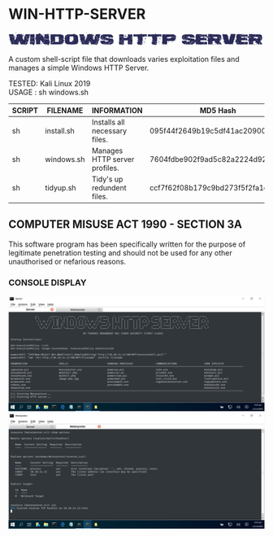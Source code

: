# WIN-HTTP-SERVER
![Screenshot](picture0.png)

A custom shell-script file that downloads varies exploitation files and manages a simple Windows HTTP Server.

TESTED: Kali Linux 2019 <br>
USAGE : sh windows.sh

| SCRIPT | FILENAME    | INFORMATION                   | MD5 Hash                         | Version |
|------  |------       | -------                       | ----                             | ----   |
| sh     | install.sh  | Installs all necessary files. | 095f44f2649b19c5df41ac20900fbff8 | abc123 |
| sh     | windows.sh  | Manages HTTP server profiles. | 7604fdbe902f9ad5c82a2224d92afd3c | abc123 |
| sh     | tidyup.sh   | Tidy's up redundent files.    | ccf7f62f08b179c9bd273f5f2fa1e909 | abc123 | 


## COMPUTER MISUSE ACT 1990 - SECTION 3A
This software program has been specifically written for the purpose of legitimate penetration testing and should not be used for any other unauthorised or nefarious reasons.


### CONSOLE DISPLAY
![Screenshot](picture1.png)
![Screenshot](picture2.png)
